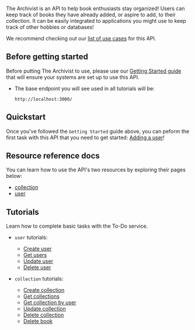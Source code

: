 
The Archivist is an API to help book enthusiasts stay organized! Users can keep track of books they have already added, or aspire to add, to their collection. It can be easily integrated to applications you might use to keep track of other hobbies or databases!

We recommend checking out our [list of use cases](./Tutorials/use-cases.md) for this API.

## Before getting started

Before putting The Archivist to use, please use our [Getting Started guide](./Tutorials/getting-started.md) that will ensure your systems are set up to use this API.

* The base endpoint you will see used in all tutorials will be:

  ``` shell
  http://localhost:3000/
  ```

## Quickstart
Once you've followed the `Getting Started` guide above, you can peform the first task with this API that you need to get started: [Adding a user](./Resources/CRUD-topics/add-users.md)!

## Resource reference docs
You can learn how to use the API's two resources by exploring their pages below:

* [collection](./Resources/collections.md)
* [user](./Resources/user.md)

## Tutorials

Learn how to complete basic tasks with the To-Do service.  

* `user` tutorials:
  * [Create user](./Resources/CRUD-topics/add-users.md)
  * [Get users](./Resources/CRUD-topics/get-users.md)
  * [Update user](./Resources/CRUD-topics/update-users.md)
  * [Delete user](./Resources/CRUD-topics/delete-users.md)
 
* `collection` tutorials:
  * [Create collection](./Resources/CRUD-topics/add-collections.md)
  * [Get collections](./Resources/CRUD-topics/get-collections.md)
  * [Get collection by user](./Resources/CRUD-topics/collections-by-user.md)
  * [Update collection](./Resources/CRUD-topics/update-collections.md)
  * [Delete collection](./Resources/CRUD-topics/delete-collections.md)
  * [Delete book](./Resources/CRUD-topics/delete-books.md)
